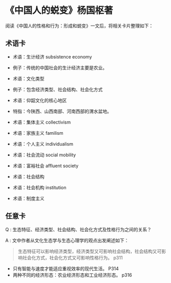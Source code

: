 # 《中国人的蜕变》杨国枢著 #

阅读《中国人的性格和行为：形成和蜕变》一文后，将相关卡片整理如下：

## 术语卡 ##

- 术语：生计经济 subsistence economy
- 例子：传统的中国社会的生计经济主要是农业。

- 术语：文化类型
- 例子：包含经济类型、社会结构、社会化方式

- 术语：仰韶文化的核心地区
- 特指：今陕西、山西南部、河南西部的渭水盆地。

- 术语：集体主义 collectivism
- 术语：家族主义 familism
- 术语：个人主义 individualism
- 术语：社会流动 social mobility
- 术语：富裕社会 affluent society
- 术语：社会结构
- 术语：社会机构 institution
- 术语：制度主义

## 任意卡 ##

Q : 生态特征、经济类型、社会结构、社会化方式及性格行为之间的关系？

A : 文中作者从文化生态学与生态心理学的观点出发阐述如下：
> 生态特征可以影响经济类型，经济类型又可影响社会结构，社会结构又可影响社会化方式，社会化方式又可影响性格行为。 p311

- 只有智能与速度才能适应重视效率的现代生活。 P314
- 两种不同的经济形态：农业经济形态和工业经济形态。 p316